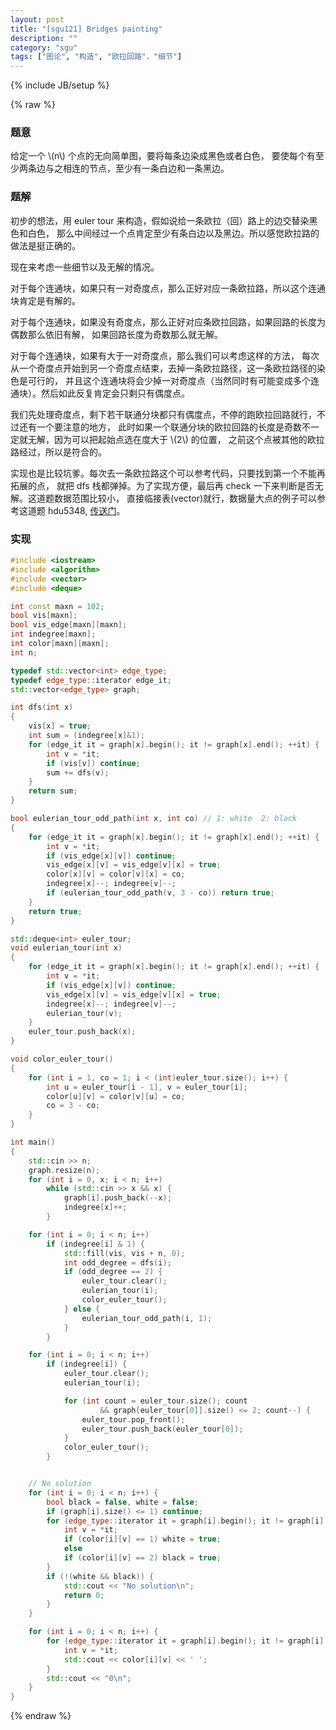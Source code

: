 ```yaml
---
layout: post
title: "[sgu121] Bridges painting"
description: ""
category: "sgu"
tags: ["图论", "构造", "欧拉回路"，"细节"]
---
```

{% include JB/setup %}

{% raw %}

### 题意

给定一个 \\(n\\) 个点的无向简单图，要将每条边染成黑色或者白色，
要使每个有至少两条边与之相连的节点，至少有一条白边和一条黑边。

### 题解

初步的想法，用 euler tour 来构造，假如说给一条欧拉（回）路上的边交替染黑色和白色，
那么中间经过一个点肯定至少有条白边以及黑边。所以感觉欧拉路的做法是挺正确的。

现在来考虑一些细节以及无解的情况。

对于每个连通块，如果只有一对奇度点，那么正好对应一条欧拉路，所以这个连通块肯定是有解的。

对于每个连通块，如果没有奇度点，那么正好对应条欧拉回路，如果回路的长度为偶数那么依旧有解，
如果回路长度为奇数那么就无解。

对于每个连通块，如果有大于一对奇度点，那么我们可以考虑这样的方法，
每次从一个奇度点开始到另一个奇度点结束，去掉一条欧拉路径，这一条欧拉路径的染色是可行的，
并且这个连通块将会少掉一对奇度点（当然同时有可能变成多个连通块）。然后如此反复肯定会只剩只有偶度点。

我们先处理奇度点，剩下若干联通分块都只有偶度点，不停的跑欧拉回路就行，不过还有一个要注意的地方，
此时如果一个联通分块的欧拉回路的长度是奇数不一定就无解，因为可以把起始点选在度大于 \\(2\\) 的位置，
之前这个点被其他的欧拉路经过，所以是符合的。


实现也是比较坑爹。每次去一条欧拉路这个可以参考代码，只要找到第一个不能再拓展的点，
就把 dfs 栈都弹掉。为了实现方便，最后再 check 一下来判断是否无解。这道题数据范围比较小，
直接临接表(vector)就行，数据量大点的例子可以参考这道题 hdu5348, [传送门][1]。

### 实现

```cpp
#include <iostream>
#include <algorithm>
#include <vector>
#include <deque>

int const maxn = 102;
bool vis[maxn];
bool vis_edge[maxn][maxn];
int indegree[maxn];
int color[maxn][maxn];
int n;

typedef std::vector<int> edge_type;
typedef edge_type::iterator edge_it;
std::vector<edge_type> graph;

int dfs(int x)
{
	vis[x] = true;
	int sum = (indegree[x]&1);
	for (edge_it it = graph[x].begin(); it != graph[x].end(); ++it) {
		int v = *it;
		if (vis[v]) continue;
		sum += dfs(v);
	}
	return sum;
}

bool eulerian_tour_odd_path(int x, int co) // 1: white  2: black
{
	for (edge_it it = graph[x].begin(); it != graph[x].end(); ++it) {
		int v = *it;
		if (vis_edge[x][v]) continue;
		vis_edge[x][v] = vis_edge[v][x] = true;
		color[x][v] = color[v][x] = co;
		indegree[x]--; indegree[v]--;
		if (eulerian_tour_odd_path(v, 3 - co)) return true;
	}
	return true;
}

std::deque<int> euler_tour;
void eulerian_tour(int x)
{
	for (edge_it it = graph[x].begin(); it != graph[x].end(); ++it) {
		int v = *it;
		if (vis_edge[x][v]) continue;
		vis_edge[x][v] = vis_edge[v][x] = true;
		indegree[x]--; indegree[v]--;
		eulerian_tour(v);
	}
	euler_tour.push_back(x);
}

void color_euler_tour()
{
	for (int i = 1, co = 1; i < (int)euler_tour.size(); i++) {
		int u = euler_tour[i - 1], v = euler_tour[i];
		color[u][v] = color[v][u] = co;
		co = 3 - co;
	}
}

int main()
{
	std::cin >> n;
	graph.resize(n);
	for (int i = 0, x; i < n; i++)
		while (std::cin >> x && x) {
			graph[i].push_back(--x);
			indegree[x]++;
		}

	for (int i = 0; i < n; i++)
		if (indegree[i] & 1) {
			std::fill(vis, vis + n, 0);
			int odd_degree = dfs(i);
			if (odd_degree == 2) {
				euler_tour.clear();
				eulerian_tour(i);
				color_euler_tour();
			} else {
				eulerian_tour_odd_path(i, 1);
			}
		}

	for (int i = 0; i < n; i++)
		if (indegree[i]) {
			euler_tour.clear();
			eulerian_tour(i);

			for (int count = euler_tour.size(); count
					&& graph[euler_tour[0]].size() <= 2; count--) {
				euler_tour.pop_front();
				euler_tour.push_back(euler_tour[0]);
			}
			color_euler_tour();
		}


	// No solution
	for (int i = 0; i < n; i++) {
		bool black = false, white = false;
		if (graph[i].size() <= 1) continue;
		for (edge_type::iterator it = graph[i].begin(); it != graph[i].end(); ++it) {
			int v = *it;
			if (color[i][v] == 1) white = true;
			else
			if (color[i][v] == 2) black = true;
		}
		if (!(white && black)) {
			std::cout << "No solution\n";
			return 0;
		}
	}

	for (int i = 0; i < n; i++) {
		for (edge_type::iterator it = graph[i].begin(); it != graph[i].end(); ++it) {
			int v = *it;
			std::cout << color[i][v] << ' ';
		}
		std::cout << "0\n";
	}
}

```
[1]: http://acm.hdu.edu.cn/showproblem.php?pid=5348

{% endraw %}

